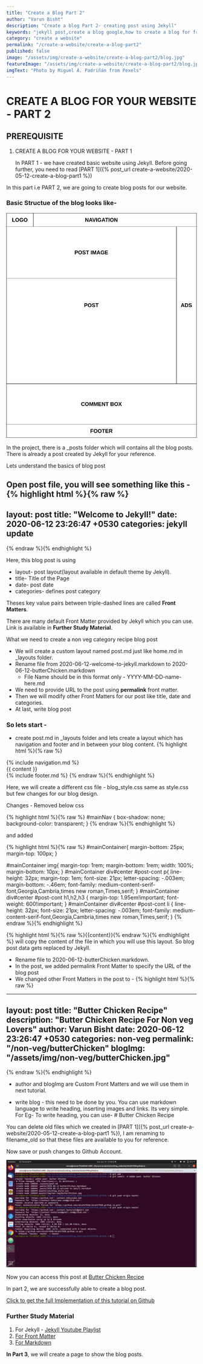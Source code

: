 ```yaml
---
title: "Create a Blog Part 2"
author: "Varun Bisht"
description: "Create a blog Part 2- creating post using Jekyll"
keywords: "jekyll post,create a blog google,how to create a blog for free,free blog,how to start a blog"
category: "create a website"
permalink: "/create-a-website/create-a-blog-part2"
published: false
image: "/assets/img/create-a-website/create-a-blog-part2/blog.jpg"
featureImage: "/assets/img/create-a-website/create-a-blog-part2/blog.jpg"
imgText: "Photo by Miguel Á. Padriñán from Pexels"
---
```

# CREATE A BLOG FOR YOUR WEBSITE - PART 2

## PREREQUISITE

1. CREATE A BLOG FOR YOUR WEBSITE - PART 1

   In PART 1 - we have created basic website using Jekyll. Before going further, you need to read [PART 1]({% post_url create-a-website/2020-05-12-create-a-blog-part1 %})

In this part i.e PART 2, we are going to create blog posts for our website.

### Basic Structue of the blog looks like-
<div class="imgCont">
  <img alt="Blog Structue" title="Blog Structue" src="/assets/img/create-a-website/create-a-blog-part2/blog_structure.png"/>
</div>

In the project, there is a _posts folder which will contains all the blog posts.
There is already a post created by Jekyll for your reference.

Lets understand the basics of blog post

Open post file, you will see something like this -
{% highlight html %}{% raw %}
---
layout: post
title:  "Welcome to Jekyll!"
date:   2020-06-12 23:26:47 +0530
categories: jekyll update
---
{% endraw %}{% endhighlight %}

Here, this blog post is using
- layout- post layout(layout available in default theme by Jekyll).
- title- Title of the Page
- date- post date
- categories- defines post category

Theses key value pairs between triple-dashed lines are called **Front Matters**.

There are many default Front Matter provided by Jekyll which you can use. Link is available in **Further Study Material**.

What we need to create a non veg category recipe blog post
- We will create a custom layout named post.md just like home.md in _layouts folder.
- Rename file from 2020-06-12-welcome-to-jekyll.markdown to 2020-06-12-butterChicken.markdown
   - File Name should be in this format only - YYYY-MM-DD-name-here.md
- We need to provide URL to the post using **permalink** front matter.
- Then we will modify other Front Matters for our post like title, date and categories.
- At last, write blog post

### So lets start -
- create post.md in _layouts folder and lets create a layout which has navigation and footer and in between your blog content.
{% highlight html %}{% raw %}
<!DOCTYPE html>
<html lang="en">
<head>
  <meta charset="utf-8">
  <meta http-equiv="Content-Type" content="text/html; charset=utf-8" />
  <meta name="viewport" content="width=device-width,initial-scale=1">
  <link rel="icon" type="image/x-icon" href="img/favicon.ico" />
  <link rel="stylesheet" href="https://stackpath.bootstrapcdn.com/bootstrap/4.4.1/css/bootstrap.min.css">
  <link rel="stylesheet" href="https://cdnjs.cloudflare.com/ajax/libs/font-awesome/4.7.0/css/font-awesome.min.css">
  <link href="/assets/css/blog_style.css" rel="stylesheet">
</head>
<body>
<!-- Navigation -->
{% include navigation.md %}
<!-- Navigation -->
<!-- blog content -->
<div class="container-fluid" id="mainContainer">
  <div class="row">
            <div id="left" class="col-xs-1 col-sm-1 col-md-2 col-lg-2 col-xl-2">
            </div>
<div id="center" class="col-xs-12 col-sm-9 col-md-8 col-lg-8 col-xl-8">
  <div id=post-cont>
  {{ content }}
  </div>
</div>
<div id="right" class="col-xs-12 col-sm-3 col-md-2 col-lg-2 col-xl-2">
</div>
</div>
</div>  
<!-- blog content -->
<!-- footer -->
{% include footer.md %}
<!-- footer -->
<script src="https://ajax.googleapis.com/ajax/libs/jquery/3.4.1/jquery.min.js"></script>
<script src="https://stackpath.bootstrapcdn.com/bootstrap/4.4.1/js/bootstrap.min.js"></script>
<script src="/assets/js/script.js"></script>
</body>
</html>
{% endraw %}{% endhighlight %}

Here, we will create a different css file - blog_style.css same as style.css but few changes for our blog design.

Changes -  Removed below css

{% highlight html %}{% raw %}
#mainNav {
    box-shadow: none;
    background-color: transparent;
  }
{% endraw %}{% endhighlight %}

and added

{% highlight html %}{% raw %}
#mainContainer{
  margin-bottom: 25px;
  margin-top: 100px;
}

#mainContainer img{
  margin-top: 1rem;
  margin-bottom: 1rem;
  width: 100%;
  margin-bottom: 10px;
}
#mainContainer div#center #post-cont p{
  line-height: 32px;
  margin-top: 1em;
  font-size: 21px;
  letter-spacing: -.003em;
  margin-bottom: -.46em;
  font-family: medium-content-serif-font,Georgia,Cambria,times new roman,Times,serif;
}
#mainContainer div#center #post-cont h1,h2,h3 {
  margin-top: 1.95em!important;
  font-weight: 600!important;
}
#mainContainer div#center #post-cont li {
    line-height: 32px;
    font-size: 21px;
    letter-spacing: -.003em;
    font-family: medium-content-serif-font,Georgia,Cambria,times new roman,Times,serif;
}
{% endraw %}{% endhighlight %}

{% highlight html %}{% raw %}{{content}}{% endraw %}{% endhighlight %}
will copy the content of the file in which you will use this layout. So blog post data gets replaced by Jekyll.

- Rename file to 2020-06-12-butterChicken.markdown.
- In the post, we added permalink Front Matter to specify the URL of the blog post
- We changed other Front Matters in the post to -
{% highlight html %}{% raw %}
---
layout: post
title:  "Butter Chicken Recipe"
description: "Butter Chicken Recipe For Non veg Lovers"
author: Varun Bisht
date:   2020-06-12 23:26:47 +0530
categories: non-veg
permalink: "/non-veg/butterChicken"
blogImg: "/assets/img/non-veg/butterChicken.jpg"
---
{% endraw %}{% endhighlight %}
   - author and blogImg are Custom Front Matters and we will use them in next tutorial.

- write blog - this need to be done by you. You can use markdown language to write heading, inserting images and links. Its very simple.
For Eg- To write heading, you can use- # Butter Chicken Recipe

You can delete old files which we created in [PART 1]({% post_url create-a-website/2020-05-12-create-a-blog-part1 %}), I am renaming to filename_old so that these files are available to you for reference.

Now save or push changes to Github Account.
<div class="imgCont">
  <img alt="Save Post" title="Save Post" src="/assets/img/create-a-website/create-a-blog-part2/save_post.png" />
</div>

Now you can access this post at [Butter Chicken Recipe](https://vbisht7038.github.io/non-veg/butterChicken "Butter Chicken Recipe")

In part 2, we are successfully able to create a blog post.

<a href="https://github.com/vbisht7038/vbisht7038.github.io.git">Click to get the full Implementation of this tutorial on Github</a>

### Further Study Material

1. For Jekyll - [Jekyll Youtube Playlist](https://www.youtube.com/watch?v=T1itpPvFWHI&list=PLLAZ4kZ9dFpOPV5C5Ay0pHaa0RJFhcmcB "Jekyll Youtube Playlist")
2. [For Front Matter](https://jekyllrb.com/docs/front-matter "For Front Matter")
3. [For Markdown](https://www.markdownguide.org/basic-syntax "For Markdown")


**In Part 3**, we will create a page to show the blog posts.
